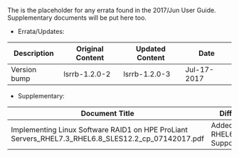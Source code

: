 The is the placeholder for any errata found in the 2017/Jun User Guide. Supplementary documents will be put here too.

* Errata/Updates:

| Description | Original Content | Updated Content | Date |
|------|------|------|------|
| Version bump | lsrrb-1.2.0-2 | lsrrb-1.2.0-3 | Jul-17-2017 |

* Supplementary:

| Document Title | Diff | Status | Date |
|------|------|------|------|
| Implementing Linux Software RAID1 on HPE ProLiant Servers_RHEL7.3_RHEL6.8_SLES12.2_cp_07142017.pdf | Added RHEL6.8 Support | Preview | Jul-14-2017 |
